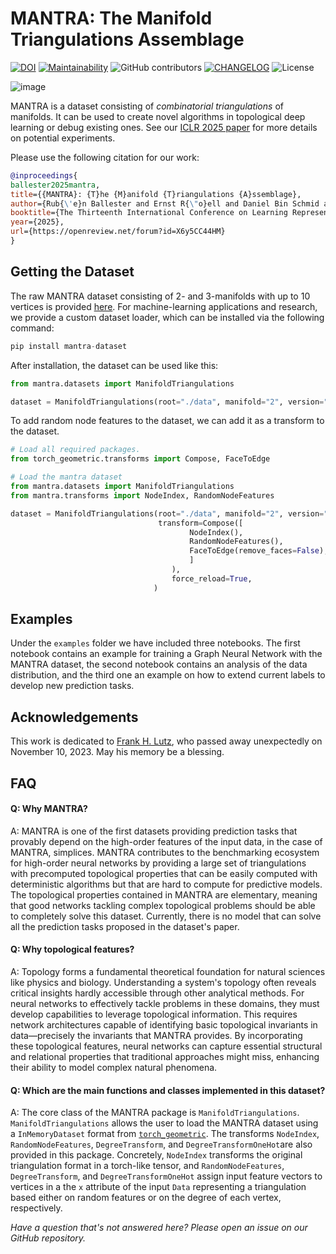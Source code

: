# MANTRA: The Manifold Triangulations Assemblage


[![DOI](https://zenodo.org/badge/DOI/10.5281/zenodo.14103581.svg)](https://doi.org/10.5281/zenodo.14103581) [![Maintainability](https://api.codeclimate.com/v1/badges/82f86d7e2f0aae342055/maintainability)](https://codeclimate.com/github/aidos-lab/MANTRA/maintainability) ![GitHub contributors](https://img.shields.io/github/contributors/aidos-lab/MANTRA) [![CHANGELOG](https://img.shields.io/badge/Changelog--default)](https://github.com/aidos-lab/mantra/blob/main/CHANGELOG.md) ![License](https://img.shields.io/github/license/aidos-lab/MANTRA) 

![image](_static/manifold_triangulation_orbit.gif)

MANTRA is a dataset consisting of *combinatorial triangulations* of
manifolds. It can be used to create novel algorithms in topological
deep learning or debug existing ones. See our [ICLR 2025 paper](https://openreview.net/pdf?id=X6y5CC44HM) for more details on potential experiments.

Please use the following citation for our work:

```bibtex
@inproceedings{
ballester2025mantra,
title={{MANTRA}: {T}he {M}anifold {T}riangulations {A}ssemblage},
author={Rub{\'e}n Ballester and Ernst R{\"o}ell and Daniel Bin Schmid and Mathieu Alain and Sergio Escalera and Carles Casacuberta and Bastian Rieck},
booktitle={The Thirteenth International Conference on Learning Representations},
year={2025},
url={https://openreview.net/forum?id=X6y5CC44HM}
}
```

## Getting the Dataset

The raw MANTRA dataset consisting of $2$- and $3$-manifolds with up to $10$ vertices 
is provided [here](https://github.com/aidos-lab/mantra/releases/latest). 
For machine-learning applications and research, we provide a custom
dataset loader, which can be installed via the following command:

```python
pip install mantra-dataset
```

After installation, the dataset can be used like this:

```python
from mantra.datasets import ManifoldTriangulations

dataset = ManifoldTriangulations(root="./data", manifold="2", version="latest")
```

To add random node features to the dataset, we can add it as a transform to the dataset.

```python
# Load all required packages. 
from torch_geometric.transforms import Compose, FaceToEdge

# Load the mantra dataset
from mantra.datasets import ManifoldTriangulations
from mantra.transforms import NodeIndex, RandomNodeFeatures

dataset = ManifoldTriangulations(root="./data", manifold="2", version="latest",
                                 transform=Compose([
                                        NodeIndex(),
                                        RandomNodeFeatures(),
                                        FaceToEdge(remove_faces=False),
                                        ]
                                    ),
                                    force_reload=True,
                                )

```

## Examples 

Under the `examples` folder we have included three notebooks. The first notebook 
contains an example for training a Graph Neural Network with the MANTRA dataset, the second notebook contains an analysis of the data distribution, and the third one an 
example on how to extend current labels to develop new prediction tasks.


## Acknowledgements

This work is dedicated to [Frank H. Lutz](https://www3.math.tu-berlin.de/IfM/Nachrufe/Frank_Lutz/stellar/),
who passed away unexpectedly on November 10, 2023. May his memory be
a blessing.

## FAQ

#### Q: Why MANTRA?
A: MANTRA is one of the first datasets providing prediction tasks that provably depend on the high-order features of the input data, in the case of MANTRA, simplices. MANTRA contributes to the benchmarking ecosystem for high-order neural networks by providing a large set of triangulations with precomputed topological properties that can be easily computed with deterministic algorithms but that are hard to compute for predictive models. The topological properties contained in MANTRA are elementary, meaning that good networks tackling complex topological problems should be able to completely solve this dataset. Currently, there is no model that can solve all the prediction tasks proposed in the dataset's paper. 

#### Q: Why topological features?
A: Topology forms a fundamental theoretical foundation for natural sciences like physics and biology. Understanding a system's topology often reveals critical insights hardly accessible through other analytical methods. For neural networks to effectively tackle problems in these domains, they must develop capabilities to leverage topological information. This requires network architectures capable of identifying basic topological invariants in data—precisely the invariants that MANTRA provides. By incorporating these topological features, neural networks can capture essential structural and relational properties that traditional approaches might miss, enhancing their ability to model complex natural phenomena.


#### Q: Which are the main functions and classes implemented in this dataset?
A: The core class of the MANTRA package is `ManifoldTriangulations`. `ManifoldTriangulations` allows the user to load the MANTRA dataset using a `InMemoryDataset` format from [`torch_geometric`]([`torch_geometric`](https://pytorch-geometric.readthedocs.io/en/latest/)). The transforms `NodeIndex`, `RandomNodeFeatures`, `DegreeTransform`, and `DegreeTransformOneHot`are also provided in this package. Concretely, `NodeIndex` transforms the original triangulation format in a torch-like tensor, and `RandomNodeFeatures`, `DegreeTransform`, and `DegreeTransformOneHot` assign input feature vectors to vertices in a the `x` attribute of the input `Data` representing a triangulation based either on random features or on the degree of each vertex, respectively.

*Have a question that's not answered here? Please open an issue on our GitHub repository.*

